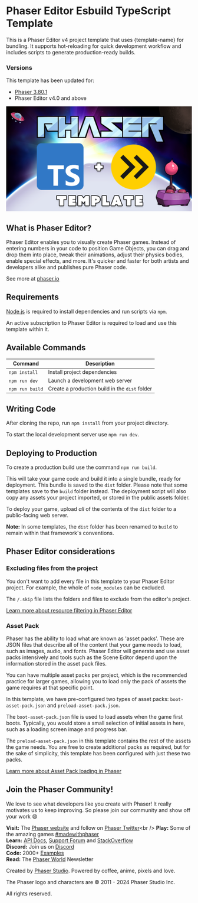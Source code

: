 # Phaser Editor Esbuild TypeScript Template

This is a Phaser Editor v4 project template that uses {template-name} for bundling. It supports hot-reloading for quick development workflow and includes scripts to generate production-ready builds.

### Versions

This template has been updated for:

- [Phaser 3.80.1](https://github.com/phaserjs/phaser)
- Phaser Editor v4.0 and above

![screenshot](screenshot.png)

## What is Phaser Editor?

Phaser Editor enables you to visually create Phaser games. Instead of entering numbers in your code to position Game Objects, you can drag and drop them into place, tweak their animations, adjust their physics bodies, enable special effects, and more. It's quicker and faster for both artists and developers alike and publishes pure Phaser code.

See more at [phaser.io](https://phaser.io/editor)

## Requirements

[Node.js](https://nodejs.org) is required to install dependencies and run scripts via `npm`.

An active subscription to Phaser Editor is required to load and use this template within it.

## Available Commands

| Command | Description |
|---------|-------------|
| `npm install` | Install project dependencies |
| `npm run dev` | Launch a development web server |
| `npm run build` | Create a production build in the `dist` folder |

## Writing Code

After cloning the repo, run `npm install` from your project directory.

To start the local development server use `npm run dev`.

## Deploying to Production

To create a production build use the command `npm run build`.

This will take your game code and build it into a single bundle, ready for deployment. This bundle is saved to the `dist` folder. Please note that some templates save to the `build` folder instead. The deployment script will also copy any assets your project imported, or stored in the public assets folder.

To deploy your game, upload *all* of the contents of the `dist` folder to a public-facing web server.

**Note:** In some templates, the `dist` folder has been renamed to `build` to remain within that framework's conventions.

## Phaser Editor considerations

### Excluding files from the project

You don't want to add every file in this template to your Phaser Editor project. For example, the whole of `node_modules` can be excluded.

The `/.skip` file lists the folders and files to exclude from the editor's project.

[Learn more about resource filtering in Phaser Editor](https://phaser.io/editor/docs/misc/resources-filtering)

### Asset Pack

Phaser has the ability to load what are known as 'asset packs'. These are JSON files that describe all of the content that your game needs to load, such as images, audio, and fonts. Phaser Editor will generate and use asset packs intensively and tools such as the Scene Editor depend upon the information stored in the asset pack files.

You can have multiple asset packs per project, which is the recommended practice for larger games, allowing you to load only the pack of assets the game requires at that specific point.

In this template, we have pre-configured two types of asset packs: `boot-asset-pack.json` and `preload-asset-pack.json`.

The `boot-asset-pack.json` file is used to load assets when the game first boots. Typically, you would store a small selection of initial assets in here, such as a loading screen image and progress bar.

The `preload-asset-pack.json` in this template contains the rest of the assets the game needs. You are free to create additional packs as required, but for the sake of simplicity, this template has been configured with just these two packs.

[Learn more about Asset Pack loading in Phaser](https://newdocs.phaser.io/docs/3.80.0/Phaser.Loader.LoaderPlugin#pack)

## Join the Phaser Community!

We love to see what developers like you create with Phaser! It really motivates us to keep improving. So please join our community and show off your work 😄

**Visit:** The [Phaser website](https://phaser.io) and follow on [Phaser Twitter](https://twitter.com/phaser_)<br />
**Play:** Some of the amazing games [#madewithphaser](https://twitter.com/search?q=%23madewithphaser&src=typed_query&f=live)<br />
**Learn:** [API Docs](https://newdocs.phaser.io), [Support Forum](https://phaser.discourse.group/) and [StackOverflow](https://stackoverflow.com/questions/tagged/phaser-framework)<br />
**Discord:** Join us on [Discord](https://discord.gg/phaser)<br />
**Code:** 2000+ [Examples](https://labs.phaser.io)<br />
**Read:** The [Phaser World](https://phaser.io/community/newsletter) Newsletter<br />

Created by [Phaser Studio](mailto:support@phaser.io). Powered by coffee, anime, pixels and love.

The Phaser logo and characters are &copy; 2011 - 2024 Phaser Studio Inc.

All rights reserved.
